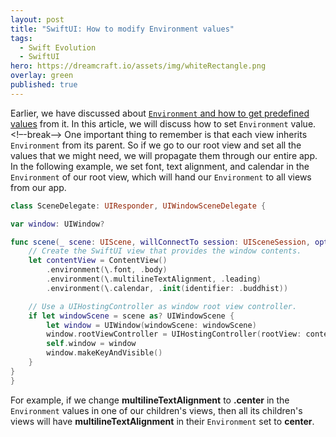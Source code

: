 ```yaml
---
layout: post
title: "SwiftUI: How to modify Environment values"
tags:
  - Swift Evolution
  - SwiftUI
hero: https://dreamcraft.io/assets/img/whiteRectangle.png
overlay: green
published: true
---
```

Earlier, we have discussed about [`Environment` and how to get predefined values](https://dreamcraft.io/posts/swiftui-environment-wrapper) from it. In this article, we will discuss how to set `Environment` value.<!–-break-–> One important thing to remember is that each view inherits `Environment` from its parent. So if we go to our root view and set all the values that we might need, we will propagate them through our entire app. In the following example, we set font, text alignment, and calendar in the `Environment` of our root view, which will hand our `Environment` to all views from our app.

```swift
class SceneDelegate: UIResponder, UIWindowSceneDelegate {

var window: UIWindow?

func scene(_ scene: UIScene, willConnectTo session: UISceneSession, options connectionOptions: UIScene.ConnectionOptions) {
    // Create the SwiftUI view that provides the window contents.
    let contentView = ContentView()
        .environment(\.font, .body)
        .environment(\.multilineTextAlignment, .leading)
        .environment(\.calendar, .init(identifier: .buddhist))

    // Use a UIHostingController as window root view controller.
    if let windowScene = scene as? UIWindowScene {
        let window = UIWindow(windowScene: windowScene)
        window.rootViewController = UIHostingController(rootView: contentView)
        self.window = window
        window.makeKeyAndVisible()
    }
}
}
```

For example, if we change **multilineTextAlignment** to **.center** in the `Environment` values in one of our children's views, then all its children's views will have **multilineTextAlignment** in their `Environment` set to **center**.
